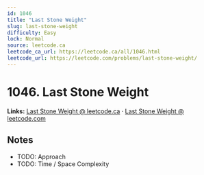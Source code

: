 ```yaml
--- 
id: 1046
title: "Last Stone Weight"
slug: last-stone-weight
difficulty: Easy
lock: Normal
source: leetcode.ca
leetcode_ca_url: https://leetcode.ca/all/1046.html
leetcode_url: https://leetcode.com/problems/last-stone-weight/
---
```


# 1046. Last Stone Weight

**Links:** [Last Stone Weight @ leetcode.ca](https://leetcode.ca/all/1046.html) · [Last Stone Weight @ leetcode.com](https://leetcode.com/problems/last-stone-weight/)

## Notes
- TODO: Approach
- TODO: Time / Space Complexity
